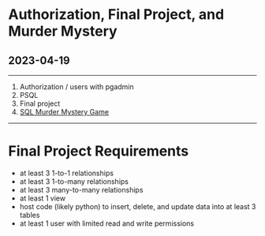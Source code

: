 # Authorization, Final Project, and Murder Mystery
## 2023-04-19

---

1. Authorization / users with pgadmin
2. PSQL
3. Final project
4. [SQL Murder Mystery Game](https://mystery.knightlab.com/)

---

# Final Project Requirements

- at least 3 1-to-1 relationships
- at least 3 1-to-many relationships
- at least 3 many-to-many relationships
- at least 1 view
- host code (likely python) to insert, delete, and update data into at least 3 tables
- at least 1 user with limited read and write permissions
